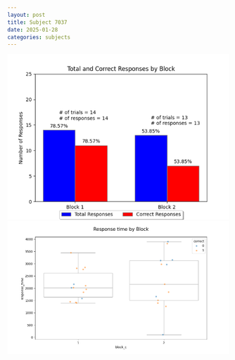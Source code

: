 ```yaml
---
layout: post
title: Subject 7037
date: 2025-01-28
categories: subjects
---
```


![](data/7037/run-11/7037_ATS_responses.png)
![](data/7037/run-11/7037_ATS_rt.png)
